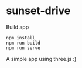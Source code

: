 # sunset-drive

Build app
```
npm install
npm run build
npm run serve
```

A simple app using three.js :)
